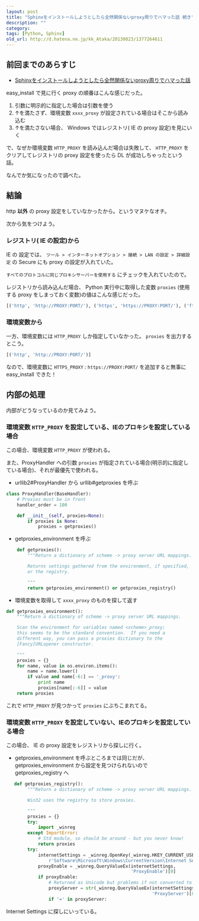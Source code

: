 ```yaml
---
layout: post
title: "Sphinxをインストールしようとしたら全然関係ないproxy周りでハマった話 続き"
description: ""
category: 
tags: [Python, Sphinx]
old_url: http://d.hatena.ne.jp/kk_Ataka/20130823/1377264611
---
```


## 前回までのあらすじ

- [Sphinxをインストールしようとしたら全然関係ないproxy周りでハマった話](http://gosyujin.github.io/2013/08/21/sphinx-install-python-proxy/)

easy_install で見に行く proxy の順番はこんな感じだった。

1. 引数に明示的に指定した場合は引数を使う
1. ↑を満たさず、環境変数 `xxxx_proxy` が設定されている場合はそこから読み込む
1. ↑を満たさない場合、 Windows ではレジストリ( IE の proxy 設定)を見にいく

で、なぜか環境変数 `HTTP_PROXY` を読み込んだ場合は失敗して、 `HTTP_PROXY` をクリアしてレジストリの proxy 設定を使ったら DL が成功しちゃったという話。

なんでか気になったので調べた。

## 結論

http **以外** の proxy 設定をしていなかったから。というマヌケなオチ。

次から気をつけよう。

### レジストリ( IE の設定)から

IE の 設定では、 `ツール > インターネットオプション > 接続 > LAN の設定 > 詳細設定` の Secure にも proxy の設定が入れていた。

`すべてのプロトコルに同じプロキシサーバーを使用する` にチェックを入れていたので。

レジストリから読み込んだ場合、 Python 実行中に取得した変数 `proxies` (使用する proxy をしまっておく変数)の値はこんな感じだった。

```python
[('http', 'http://PROXY:PORT/'), ('https', 'https://PROXY:PORT/'), ('ftp', 'ftp://PROXY:PORT')]
```

### 環境変数から

一方、環境変数には `HTTP_PROXY` しか指定していなかった。 `proxies` を出力するとこう。

```python
[('http', 'http://PROXY:PORT/')]
```

なので、環境変数に `HTTPS_PROXY` : `https://PROXY:PORT/` を追加すると無事に easy_install できた！

## 内部の処理

内部がどうなっているのか見てみよう。

### 環境変数 `HTTP_PROXY` を設定している、IEのプロキシを設定している場合

この場合、環境変数 `HTTP_PROXY` が使われる。

また、ProxyHandler への引数 `proxies` が指定されている場合(明示的に指定している場合)、それが最優先で使われる。

- urllib2#ProxyHandler から urllib#getproxies を呼ぶ

```python
class ProxyHandler(BaseHandler):
    # Proxies must be in front
    handler_order = 100

    def __init__(self, proxies=None):
        if proxies is None:
            proxies = getproxies()
```

- getproxies_environment を呼ぶ

```python
    def getproxies():
        """Return a dictionary of scheme -> proxy server URL mappings.

        Returns settings gathered from the environment, if specified,
        or the registry.

        """
        return getproxies_environment() or getproxies_registry()
```

- 環境変数を取得して `xxxx_proxy` のものを探して返す

```python
def getproxies_environment():
    """Return a dictionary of scheme -> proxy server URL mappings.

    Scan the environment for variables named <scheme>_proxy;
    this seems to be the standard convention.  If you need a
    different way, you can pass a proxies dictionary to the
    [Fancy]URLopener constructor.

    """
    proxies = {}
    for name, value in os.environ.items():
        name = name.lower()
        if value and name[-6:] == '_proxy':
            print name
            proxies[name[:-6]] = value
    return proxies
```

これで `HTTP_PROXY` が見つかって `proxies` にぶちこまれてる。

### 環境変数 `HTTP_PROXY` を設定していない、IEのプロキシを設定している場合

この場合、 IE の proxy 設定をレジストリから探しに行く。

- getproxies_environment を呼ぶところまでは同じだが、 getproxies_environment から設定を見つけられないので getproxies_registry へ

```python
   def getproxies_registry():
        """Return a dictionary of scheme -> proxy server URL mappings.

        Win32 uses the registry to store proxies.

        """
        proxies = {}
        try:
            import _winreg
        except ImportError:
            # Std module, so should be around - but you never know!
            return proxies
        try:
            internetSettings = _winreg.OpenKey(_winreg.HKEY_CURRENT_USER,
                r'Software\Microsoft\Windows\CurrentVersion\Internet Settings')
            proxyEnable = _winreg.QueryValueEx(internetSettings,
                                               'ProxyEnable')[0]
            if proxyEnable:
                # Returned as Unicode but problems if not converted to ASCII
                proxyServer = str(_winreg.QueryValueEx(internetSettings,
                                                       'ProxyServer')[0])
                if '=' in proxyServer:
```

Internet Settings に探しにいっている。
